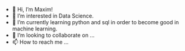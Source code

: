 - 👋 Hi, I’m Maxim!
- 👀 I’m interested in Data Science.
- 🌱 I’m currently learning python and sql in order to become good in machine learning.
- 💞️ I’m looking to collaborate on ...
- 📫 How to reach me ...

<!---
PYknu/PYknu is a ✨ special ✨ repository because its `README.md` (this file) appears on your GitHub profile.
You can click the Preview link to take a look at your changes.
--->
